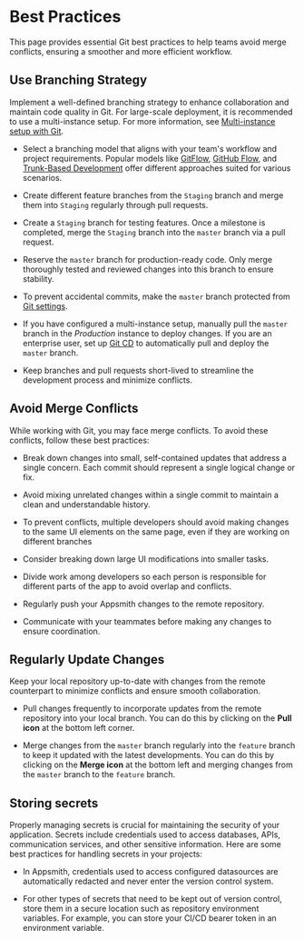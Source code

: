 # Best Practices


This page provides essential Git best practices to help teams avoid merge conflicts, ensuring a smoother and more efficient workflow.


## Use Branching Strategy

Implement a well-defined branching strategy to enhance collaboration and maintain code quality in Git. For large-scale deployment, it is recommended to use a multi-instance setup. For more information, see [Multi-instance setup with Git](/advanced-concepts/version-control-with-git/environments-with-git).

- Select a branching model that aligns with your team's workflow and project requirements. Popular models like [GitFlow](https://www.atlassian.com/git/tutorials/comparing-workflows/gitflow-workflow), [GitHub Flow](https://docs.github.com/en/get-started/using-github/github-flow), and [Trunk-Based Development](https://www.atlassian.com/continuous-delivery/continuous-integration/trunk-based-development) offer different approaches suited for various scenarios. 

- Create different feature branches from the `Staging` branch and merge them into `Staging` regularly through pull requests.

- Create a `Staging` branch for testing features. Once a milestone is completed, merge the `Staging` branch into the `master` branch via a pull request.

- Reserve the `master` branch for production-ready code. Only merge thoroughly tested and reviewed changes into this branch to ensure stability.

- To prevent accidental commits, make the `master` branch protected from [Git settings](/advanced-concepts/version-control-with-git/reference/git-settings).

- If you have configured a multi-instance setup, manually pull the `master` branch in the *Production* instance to deploy changes. If you are an enterprise user, set up [Git CD](/advanced-concepts/version-control-with-git/cd-with-git) to automatically pull and deploy the `master` branch.


- Keep branches and pull requests short-lived to streamline the development process and minimize conflicts.







## Avoid Merge Conflicts

While working with Git, you may face merge conflicts. To avoid these conflicts, follow these best practices:



- Break down changes into small, self-contained updates that address a single concern. Each commit should represent a single logical change or fix. 

- Avoid mixing unrelated changes within a single commit to maintain a clean and understandable history. 

- To prevent conflicts, multiple developers should avoid making changes to the same UI elements on the same page, even if they are working on different branches

- Consider breaking down large UI modifications into smaller tasks.

- Divide work among developers so each person is responsible for different parts of the app to avoid overlap and conflicts.

- Regularly push your Appsmith changes to the remote repository. 

- Communicate with your teammates before making any changes to ensure coordination.




## Regularly Update Changes

Keep your local repository up-to-date with changes from the remote counterpart to minimize conflicts and ensure smooth collaboration.


- Pull changes frequently to incorporate updates from the remote repository into your local branch. You can do this by clicking on the **Pull icon** at the bottom left corner.

- Merge changes from the `master` branch regularly into the `feature` branch to keep it updated with the latest developments. You can do this by clicking on the **Merge icon** at the bottom left and merging changes from the `master` branch to the `feature` branch.

## Storing secrets

Properly managing secrets is crucial for maintaining the security of your application. Secrets include credentials used to access databases, APIs, communication services, and other sensitive information. Here are some best practices for handling secrets in your projects:

- In Appsmith, credentials used to access configured datasources are automatically redacted and never enter the version control system.

- For other types of secrets that need to be kept out of version control, store them in a secure location such as repository environment variables. For example, you can store your CI/CD bearer token in an environment variable.








